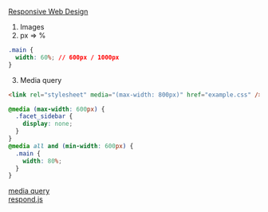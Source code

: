 [Responsive Web Design](http://alistapart.com/article/responsive-web-design)   
1. Images   
2. px => %   
````css
.main {
  width: 60%; // 600px / 1000px
}
````
3. Media query    
````html
<link rel="stylesheet" media="(max-width: 800px)" href="example.css" />
````
````css
@media (max-width: 600px) {
  .facet_sidebar {
    display: none;
  }
}
@media all and (min-width: 600px) {
  .main {
    width: 80%;
  }
}
````
[media query](https://developer.mozilla.org/en-US/docs/Web/Guide/CSS/Media_queries)    
[respond.js](https://github.com/scottjehl/Respond)   